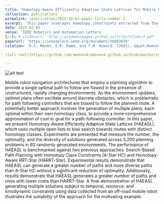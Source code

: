 ```yaml
---
title: "Homotopy-Aware Efficiently Adaptive State Lattices for Mobile Robot Motion Planning in Cluttered Environments"
collection: publications
permalink: /publication/2015-10-01-paper-title-number-3
excerpt: 'This paper leverages homotopy constraints extracted from the surrounding environment in order to provide motion plans that ease the burden of path-following controllers for mobile robot navigation.'
date: 2025-02-01
venue: 'IEEE Robotics and Automation Letters'
[//]: # slidesurl: 'http://academicpages.github.io/files/slides3.pdf'
paperurl: 'https://ieeexplore.ieee.org/document/10803070'
citation: 'A.S. Menon, E.R. Damm, and T.M. Howard. (2025). &quot;Homotopy-Aware Efficiently Adaptive State Lattices for Mobile Robot Motion Planning in Cluttered Environments.&quot; <i>IEEE Robotics and Automation Letters</i>. vol. 10, no. 2, pp. 947-954.'

![alt text](https://github.com/amenon4/amenon4.github.io/blob/master/images/foo-bar-identity.jpg)

---
```


![alt text](https://github.com/amenon4/amenon4.github.io/blob/master/images/foo-bar-identity.jpg)

Mobile robot navigation architectures that employ a planning algorithm to provide a single optimal path to follow are flawed in the presence of unstructured, rapidly changing environments. As the environment updates, optimal plans often oscillate around discrete obstacles, which is problematic for path following controllers that are biased to follow the planned route. A potentially better approach involves the generation of multiple plans, each optimal within their own homotopy class, to provide a more comprehensive approximation of cost to goal for a path-following controller. In this paper, we present Homotopy-Aware Efficiently Adaptive State Lattices (HAEASL), which uses multiple open lists to bias search towards routes with distinct homotopy classes. Experiments are presented that measure the number, the optimality, and the diversity of solutions generated across 3,200 planning problems in 80 randomly generated environments. The performance of HAEASL is benchmarked against two previous approaches: Search-Based Path Planning with Homotopy Class Constraints (A-Star HC) and Homotopy-Aware RRT-Star (HARRT-Star). Experimental results demonstrate that HAEASL can generate a greater number of paths and more diverse paths than A-Star HC without a significant reduction of optimality. Additionally, results demonstrate that HAEASL generates a greater number of paths and ones with lower costs than HARRT-Star. A final demonstration of HAEASL generating multiple solutions subject to temporal, resource, and kinodynamic constraints using data collected from an off-road mobile robot illustrates the suitability of the approach for the motivating example.
